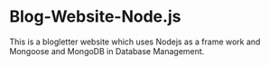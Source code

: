 # Blog-Website-Node.js

This is a blogletter website which uses Nodejs as a frame work and Mongoose and MongoDB in Database Management.
